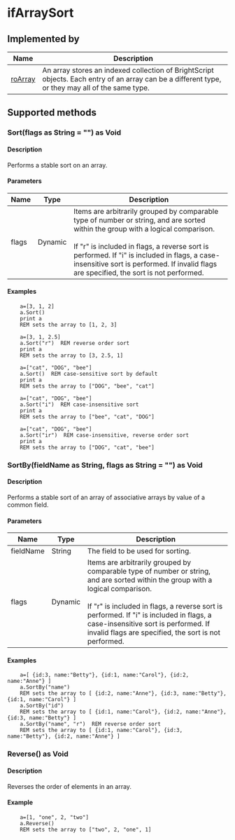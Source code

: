 ifArraySort
===========

Implemented by
--------------

| Name | Description |
| --- | --- |
| [roArray](/docs/references/brightscript/components/roarray.md "roArray") | An array stores an indexed collection of BrightScript objects. Each entry of an array can be a different type, or they may all of the same type. |

Supported methods
-----------------

### Sort(flags as String = "") as Void

#### Description

Performs a stable sort on an array.

#### Parameters

| Name | Type | Description |
| --- | --- | --- |
| flags | Dynamic | Items are arbitrarily grouped by comparable type of number or string, and are sorted within the group with a logical comparison.  <br>  <br>If "r" is included in flags, a reverse sort is performed. If "i" is included in flags, a case-insensitive sort is performed. If invalid flags are specified, the sort is not performed. |

#### Examples

        a=[3, 1, 2] 
        a.Sort()
        print a  
        REM sets the array to [1, 2, 3]
    
        a=[3, 1, 2.5] 
        a.Sort("r")  REM reverse order sort
        print a
        REM sets the array to [3, 2.5, 1]
    
        a=["cat", "DOG", "bee"] 
        a.Sort()  REM case-sensitive sort by default
        print a
        REM sets the array to ["DOG", "bee", "cat"]
    
        a=["cat", "DOG", "bee"]  
        a.Sort("i")  REM case-insensitive sort
        print a
        REM sets the array to ["bee", "cat", "DOG"]
    
        a=["cat", "DOG", "bee"]  
        a.Sort("ir")  REM case-insensitive, reverse order sort
        print a
        REM sets the array to ["DOG", "cat", "bee"]
    

### SortBy(fieldName as String, flags as String = "") as Void

#### Description

Performs a stable sort of an array of associative arrays by value of a common field.

#### Parameters

| Name | Type | Description |
| --- | --- | --- |
| fieldName | String | The field to be used for sorting. |
| flags | Dynamic | Items are arbitrarily grouped by comparable type of number or string, and are sorted within the group with a logical comparison.  <br>  <br>If "r" is included in flags, a reverse sort is performed. If "i" is included in flags, a case-insensitive sort is performed. If invalid flags are specified, the sort is not performed. |

#### Examples

        a=[ {id:3, name:"Betty"}, {id:1, name:"Carol"}, {id:2, name:"Anne"} ]
        a.SortBy("name") 
        REM sets the array to [ {id:2, name:"Anne"}, {id:3, name:"Betty"}, {id:1, name:"Carol"} ]
        a.SortBy("id") 
        REM sets the array to [ {id:1, name:"Carol"}, {id:2, name:"Anne"}, {id:3, name:"Betty"} ]
        a.SortBy("name", "r")  REM reverse order sort
        REM sets the array to [ {id:1, name:"Carol"}, {id:3, name:"Betty"}, {id:2, name:"Anne"} ]
    

### Reverse() as Void

#### Description

Reverses the order of elements in an array.

#### Example

        a=[1, "one", 2, "two"] 
        a.Reverse() 
        REM sets the array to ["two", 2, "one", 1]